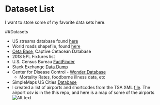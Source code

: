 # Dataset List
I want to store some of my favorite data sets here. 

##Datasets
+ US streams database found [here](http://nationalmap.gov/small_scale/atlasftp-1m.html?openChapters=chpwater#chpwater)
+ World roads shapefile, found [here](http://www.naturalearthdata.com/downloads/10m-cultural-vectors/roads/)
+ [Ceta Base](http://www.cetabase.org/), Captive Cetacean Database 
+ 2018 EPL Fixtures list
+ U.S. Census Bureau [FactFinder](https://factfinder.census.gov/faces/nav/jsf/pages/searchresults.xhtml?refresh=t#acsST)
+ Stack Exchange [Data Dump](https://archive.org/details/stackexchange)
+ Center for Disease Control - [Wonder Database](https://wonder.cdc.gov/)
  + Mortality Rates, foodborne illness data, etc 
+ SimpleMaps US Cities [Database](http://simplemaps.com/data/us-cities)
+ I created a list of airports and shortcodes from the TSA XML [file](https://www.tsa.gov/data/apcp.xml). The airport csv is in the this repo, and here is a map of some of the airports. \
![Alt text](https://github.com/awhstin/Dataset-List/blob/master/Rplot.png "Optional Title")
